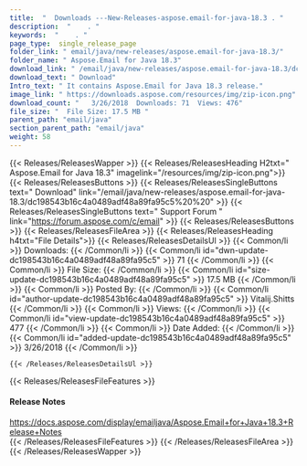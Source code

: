 ```yaml
---
title:  "  Downloads ---New-Releases-aspose.email-for-java-18.3 . " 
description:  "    . " 
keywords:  "    . " 
page_type:  single_release_page
folder_link: " email/java/new-releases/aspose.email-for-java-18.3/"
folder_name: " Aspose.Email for Java 18.3"
download_link: " /email/java/new-releases/aspose.email-for-java-18.3/dc198543b16c4a0489adf48a89fa95c5"
download_text: " Download"
Intro_text: " It contains Aspose.Email for Java 18.3 release."
image_link: " https://downloads.aspose.com/resources/img/zip-icon.png"
download_count: "   3/26/2018  Downloads: 71  Views: 476"
file_size: "  File Size: 17.5 MB "
parent_path: "email/java"
section_parent_path: "email/java"
weight: 58 
---
```


{{< Releases/ReleasesWapper >}}
  {{< Releases/ReleasesHeading H2txt=" Aspose.Email for Java 18.3" imagelink="/resources/img/zip-icon.png">}}
  {{< Releases/ReleasesButtons >}}
    {{< Releases/ReleasesSingleButtons text=" Download" link="/email/java/new-releases/aspose.email-for-java-18.3/dc198543b16c4a0489adf48a89fa95c5%20%20" >}}
    {{< Releases/ReleasesSingleButtons text=" Support Forum " link="https://forum.aspose.com/c/email" >}}
  {{< Releases/ReleasesButtons >}}
  {{< Releases/ReleasesFileArea >}}
    {{< Releases/ReleasesHeading h4txt="File Details">}}
    {{< Releases/ReleasesDetailsUl >}}
            {{< Common/li  >}} Downloads: {{< /Common/li >}} 
      {{< Common/li id="dwn-update-dc198543b16c4a0489adf48a89fa95c5" >}} 71 {{< /Common/li >}} 
      {{< Common/li  >}} File Size: {{< /Common/li >}} 
      {{< Common/li id="size-update-dc198543b16c4a0489adf48a89fa95c5" >}} 17.5 MB {{< /Common/li >}} 
      {{< Common/li  >}} Posted By: {{< /Common/li >}} 
      {{< Common/li id="author-update-dc198543b16c4a0489adf48a89fa95c5" >}} Vitalij.Shitts {{< /Common/li >}} 
      {{< Common/li  >}} Views: {{< /Common/li >}} 
      {{< Common/li id="view-update-dc198543b16c4a0489adf48a89fa95c5" >}} 477 {{< /Common/li >}} 
      {{< Common/li  >}} Date Added: {{< /Common/li >}} 
      {{< Common/li id="added-update-dc198543b16c4a0489adf48a89fa95c5" >}} 3/26/2018 {{< /Common/li >}} 

    {{< /Releases/ReleasesDetailsUl >}}

  {{< Releases/ReleasesFileFeatures >}}
      <h4>Release Notes</h4><div><a href="https://docs.aspose.com/display/emailjava/Aspose.Email+for+Java+18.3+Release+Notes">https://docs.aspose.com/display/emailjava/Aspose.Email+for+Java+18.3+Release+Notes</a></div>
  {{< /Releases/ReleasesFileFeatures >}}
 {{< /Releases/ReleasesFileArea >}}
{{< /Releases/ReleasesWapper >}}


